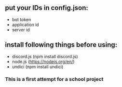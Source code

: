 ## put your IDs in config.json:
- bot token
- application id
- server id

## install following things before using:
- discord.js (npm install discord.js)
- node.js (https://nodejs.org/en/)
- undici (npm install undici)

### This is a first attempt for a school project
